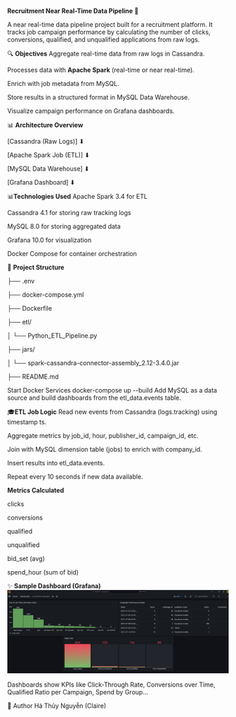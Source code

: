**Recruitment Near Real-Time Data Pipeline** 🚀

A near real-time data pipeline project built for a recruitment platform. It tracks job campaign performance by calculating the number of clicks, conversions, qualified, and unqualified applications from raw logs.

🔍 **Objectives**
Aggregate real-time data from raw logs in Cassandra.

Processes data with **Apache Spark** (real-time or near real-time).

Enrich with job metadata from MySQL.

Store results in a structured format in MySQL Data Warehouse.

Visualize campaign performance on Grafana dashboards.

📊 **Architecture Overview**

[Cassandra (Raw Logs)]
        ⬇
        
[Apache Spark Job (ETL)]
        ⬇
        
[MySQL Data Warehouse]
        ⬇
        
[Grafana Dashboard]
        ⬇


📊**Technologies Used**
Apache Spark 3.4 for ETL

Cassandra 4.1 for storing raw tracking logs

MySQL 8.0 for storing aggregated data

Grafana 10.0 for visualization

Docker Compose for container orchestration

📂 **Project Structure**


├── .env

├── docker-compose.yml

├── Dockerfile

├── etl/

│   └── Python_ETL_Pipeline.py

├── jars/

│   └── spark-cassandra-connector-assembly_2.12-3.4.0.jar

├── README.md

Start Docker Services
docker-compose up --build
Add MySQL as a data source and build dashboards from the etl_data.events table.

🎓**ETL Job Logic**
Read new events from Cassandra (logs.tracking) using timestamp ts.

Aggregate metrics by job_id, hour, publisher_id, campaign_id, etc.

Join with MySQL dimension table (jobs) to enrich with company_id.

Insert results into etl_data.events.

Repeat every 10 seconds if new data available.

**Metrics Calculated**

clicks

conversions

qualified

unqualified

bid_set (avg)

spend_hour (sum of bid)


✨ **Sample Dashboard (Grafana)**
![Grafana Dashboard](docs/images/dashboard_prj_recruit.png)



Dashboards show KPIs like Click-Through Rate, Conversions over Time, Qualified Ratio per Campaign, Spend by Group...

🚀 Author
Hà Thủy Nguyễn (Claire)

